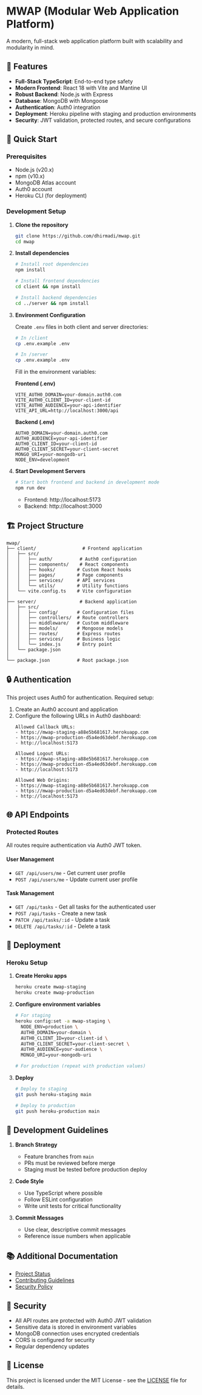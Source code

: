 # MWAP (Modular Web Application Platform)

A modern, full-stack web application platform built with scalability and modularity in mind.

## 🌟 Features

- **Full-Stack TypeScript**: End-to-end type safety
- **Modern Frontend**: React 18 with Vite and Mantine UI
- **Robust Backend**: Node.js with Express
- **Database**: MongoDB with Mongoose
- **Authentication**: Auth0 integration
- **Deployment**: Heroku pipeline with staging and production environments
- **Security**: JWT validation, protected routes, and secure configurations

## 🚀 Quick Start

### Prerequisites

- Node.js (v20.x)
- npm (v10.x)
- MongoDB Atlas account
- Auth0 account
- Heroku CLI (for deployment)

### Development Setup

1. **Clone the repository**
   ```bash
   git clone https://github.com/dhirmadi/mwap.git
   cd mwap
   ```

2. **Install dependencies**
   ```bash
   # Install root dependencies
   npm install

   # Install frontend dependencies
   cd client && npm install

   # Install backend dependencies
   cd ../server && npm install
   ```

3. **Environment Configuration**

   Create `.env` files in both client and server directories:

   ```bash
   # In /client
   cp .env.example .env

   # In /server
   cp .env.example .env
   ```

   Fill in the environment variables:

   **Frontend (.env)**
   ```env
   VITE_AUTH0_DOMAIN=your-domain.auth0.com
   VITE_AUTH0_CLIENT_ID=your-client-id
   VITE_AUTH0_AUDIENCE=your-api-identifier
   VITE_API_URL=http://localhost:3000/api
   ```

   **Backend (.env)**
   ```env
   AUTH0_DOMAIN=your-domain.auth0.com
   AUTH0_AUDIENCE=your-api-identifier
   AUTH0_CLIENT_ID=your-client-id
   AUTH0_CLIENT_SECRET=your-client-secret
   MONGO_URI=your-mongodb-uri
   NODE_ENV=development
   ```

4. **Start Development Servers**

   ```bash
   # Start both frontend and backend in development mode
   npm run dev
   ```

   - Frontend: http://localhost:5173
   - Backend: http://localhost:3000

## 🏗️ Project Structure

```
mwap/
├── client/                 # Frontend application
│   ├── src/
│   │   ├── auth/          # Auth0 configuration
│   │   ├── components/    # React components
│   │   ├── hooks/        # Custom React hooks
│   │   ├── pages/        # Page components
│   │   ├── services/     # API services
│   │   └── utils/        # Utility functions
│   └── vite.config.ts    # Vite configuration
│
├── server/                # Backend application
│   ├── src/
│   │   ├── config/       # Configuration files
│   │   ├── controllers/  # Route controllers
│   │   ├── middleware/   # Custom middleware
│   │   ├── models/       # Mongoose models
│   │   ├── routes/       # Express routes
│   │   ├── services/     # Business logic
│   │   └── index.js      # Entry point
│   └── package.json
│
└── package.json          # Root package.json
```

## 🔒 Authentication

This project uses Auth0 for authentication. Required setup:

1. Create an Auth0 account and application
2. Configure the following URLs in Auth0 dashboard:
   ```
   Allowed Callback URLs:
   - https://mwap-staging-a88e5b681617.herokuapp.com
   - https://mwap-production-d5a4ed63debf.herokuapp.com
   - http://localhost:5173

   Allowed Logout URLs:
   - https://mwap-staging-a88e5b681617.herokuapp.com
   - https://mwap-production-d5a4ed63debf.herokuapp.com
   - http://localhost:5173

   Allowed Web Origins:
   - https://mwap-staging-a88e5b681617.herokuapp.com
   - https://mwap-production-d5a4ed63debf.herokuapp.com
   - http://localhost:5173
   ```

## 🌐 API Endpoints

### Protected Routes

All routes require authentication via Auth0 JWT token.

#### User Management
- `GET /api/users/me` - Get current user profile
- `POST /api/users/me` - Update current user profile

#### Task Management
- `GET /api/tasks` - Get all tasks for the authenticated user
- `POST /api/tasks` - Create a new task
- `PATCH /api/tasks/:id` - Update a task
- `DELETE /api/tasks/:id` - Delete a task

## 🚀 Deployment

### Heroku Setup

1. **Create Heroku apps**
   ```bash
   heroku create mwap-staging
   heroku create mwap-production
   ```

2. **Configure environment variables**
   ```bash
   # For staging
   heroku config:set -a mwap-staging \
     NODE_ENV=production \
     AUTH0_DOMAIN=your-domain \
     AUTH0_CLIENT_ID=your-client-id \
     AUTH0_CLIENT_SECRET=your-client-secret \
     AUTH0_AUDIENCE=your-audience \
     MONGO_URI=your-mongodb-uri

   # For production (repeat with production values)
   ```

3. **Deploy**
   ```bash
   # Deploy to staging
   git push heroku-staging main

   # Deploy to production
   git push heroku-production main
   ```

## 🔧 Development Guidelines

1. **Branch Strategy**
   - Feature branches from `main`
   - PRs must be reviewed before merge
   - Staging must be tested before production deploy

2. **Code Style**
   - Use TypeScript where possible
   - Follow ESLint configuration
   - Write unit tests for critical functionality

3. **Commit Messages**
   - Use clear, descriptive commit messages
   - Reference issue numbers when applicable

## 📚 Additional Documentation

- [Project Status](./status_project.md)
- [Contributing Guidelines](./CONTRIBUTING.md)
- [Security Policy](./SECURITY.md)

## 🔐 Security

- All API routes are protected with Auth0 JWT validation
- Sensitive data is stored in environment variables
- MongoDB connection uses encrypted credentials
- CORS is configured for security
- Regular dependency updates

## 📄 License

This project is licensed under the MIT License - see the [LICENSE](LICENSE) file for details.
